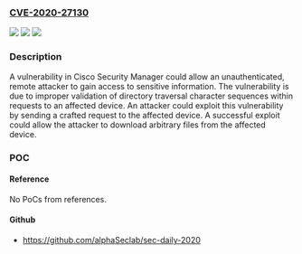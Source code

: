 ### [CVE-2020-27130](https://cve.mitre.org/cgi-bin/cvename.cgi?name=CVE-2020-27130)
![](https://img.shields.io/static/v1?label=Product&message=Cisco%20Security%20Manager%20&color=blue)
![](https://img.shields.io/static/v1?label=Version&message=n%2Fa&color=blue)
![](https://img.shields.io/static/v1?label=Vulnerability&message=CWE-35&color=brighgreen)

### Description

A vulnerability in Cisco Security Manager could allow an unauthenticated, remote attacker to gain access to sensitive information. The vulnerability is due to improper validation of directory traversal character sequences within requests to an affected device. An attacker could exploit this vulnerability by sending a crafted request to the affected device. A successful exploit could allow the attacker to download arbitrary files from the affected device.

### POC

#### Reference
No PoCs from references.

#### Github
- https://github.com/alphaSeclab/sec-daily-2020

